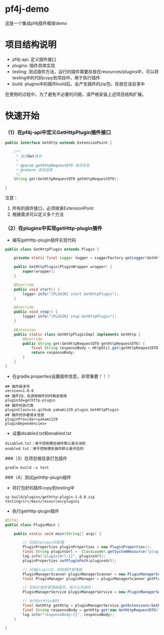 # pf4j-demo

这是一个集成pf4j插件框架demo

# 项目结构说明

- pf4j-api: 定义插件接口
- plugins: 插件具体实现
- testing: 测试插件方法，运行的插件需要存放在resources/plugins中，可以将testing中的代码copy到项目中，用于执行插件
- build: plugins中的插件build后，会产生插件的zip包，存放在该目录中

在使用的过程中，为了避免不必要的问题，请严格安装上述项目结构扩展。

# 快速开始

### （1）在pf4j-api中定义GetHttpPlugin插件接口

```java
public interface GetHttp extends ExtensionPoint {

    /**
     * 发送Get请求
     *
     * @param getHttpRequestDTO 请求信息
     * @return 请求结果
     */
    String get(GetHttpRequestDTO getHttpRequestDTO);

}
```

注意：

1. 所有的插件接口，必须继承ExtensionPoint
2. 根据需求可以定义多个方法

### （2）在plugins中实现getHttp-plugin插件
- 编写getHttp-plugin插件实现代码
```java
public class GetHttpPlugin extends Plugin {

    private static final Logger logger = LoggerFactory.getLogger(GetHttpPlugin.class);

    public GetHttpPlugin(PluginWrapper wrapper) {
        super(wrapper);
    }

    @Override
    public void start() {
        logger.info("[PLUGIN] start GetHttpPlugin");
    }

    @Override
    public void stop() {
        logger.info("[PLUGIN] stop GetHttpPlugin");
    }

    @Extension
    public static class GetHttpPluginImpl implements GetHttp {
        @Override
        public String get(GetHttpRequestDTO getHttpRequestDTO) {
            final String responseBody = HttpUtil.get(getHttpRequestDTO.getUrl());
            return responseBody;
        }
    }
}
```
- 在gradle.properties设置插件信息，非常重要！！！
```
## 插件版本号
version=1.0.0
## 插件ID，在调用插件的时候会使用
pluginId=gethttp-plugin
## 插件的执行类
pluginClass=io.github.yakami129.plugin.GetHttpPlugin
## 插件的作者相关信息
pluginProvider=yakami129
pluginDependencies=
```
- 设置disabled.txt和enabled.txt
```
disabled.txt：用于控制哪些插件默认是关闭的
enabled.txt：用于控制哪些插件默认是开启的
```
    
###（3）在项目根目录打包插件

```shell
gradle build -x test
```

###（4）测试getHttp-plugin插件

- 将打包好的插件copy到testing中
```shell
cp build/plugins/gethttp-plugin-1.0.0.zip testing/src/main/resources/plugins
```

- 执行getHttp-plugin插件
```java
@Slf4j
public class PluginMain {

    public static void main(String[] args) {

        // 初始化plugin的配置
        PluginProperties pluginProperties = new PluginProperties();
        final String pluginsUrl =  ClassLoader.getSystemResource("plugins").getPath();
        log.info("pluginsUrl:{}", pluginsUrl);
        pluginProperties.setPluginPath(pluginsUrl);

        // 扫描plugin包，获取插件管理器
        PluginManagerScanner pluginManagerScanner = new PluginManagerScanner(pluginProperties);
        final PluginManager pluginManager = pluginManagerScanner.getPluginManager();

        // 初始化插件管理器服务，用于业务操作
        PluginManagerService pluginManagerService = new PluginManagerService(pluginManager);

        // 执行GetHttp插件
        final GetHttp getHttp = pluginManagerService.getExtensions(GetHttp.class, "gethttp-plugin");
        final String responseBody = getHttp.get(new GetHttpRequestDTO("www.baidu.com"));
        log.info("responseBody:{}", responseBody);
    }

}
```